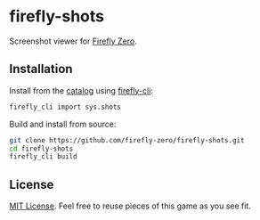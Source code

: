 # firefly-shots

Screenshot viewer for [Firefly Zero](https://fireflyzero.com/).

## Installation

Install from the [catalog](https://catalog.fireflyzero.com/) using [firefly-cli](https://github.com/firefly-zero/firefly-cli):

```bash
firefly_cli import sys.shots
```

Build and install from source:

```bash
git clone https://github.com/firefly-zero/firefly-shots.git
cd firefly-shots
firefly_cli build
```

## License

[MIT License](./LICENSE). Feel free to reuse pieces of this game as you see fit.
